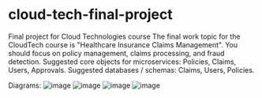 # cloud-tech-final-project
Final project for Cloud Technologies course
The final work topic for the CloudTech course is "Healthcare Insurance Claims Management". You should focus on policy management, claims processing, and fraud detection. Suggested core objects for microservices: Policies, Claims, Users, Approvals. Suggested databases / schemas: Claims, Users, Policies.

Diagrams:
![image](https://github.com/user-attachments/assets/3b5fee3f-a7da-4a31-abad-e037c782b622)
![image](https://github.com/user-attachments/assets/9d7958e6-2a2c-4647-9f3f-c1483a9aff8a)
![image](https://github.com/user-attachments/assets/31c8240d-7031-4f77-9dd9-552c20783785)
![image](https://github.com/user-attachments/assets/4b395718-5a58-4845-aee8-a245d676d54a)

